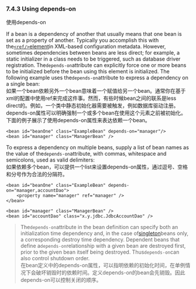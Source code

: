 ### 7.4.3 Using depends-on

使用depends-on

If a bean is a dependency of another that usually means that one bean is set as a property of another. Typically you accomplish this with the[`<ref/>`element](https://docs.spring.io/spring/docs/current/spring-framework-reference/htmlsingle/#beans-ref-element)in XML-based configuration metadata. However, sometimes dependencies between beans are less direct; for example, a static initializer in a class needs to be triggered, such as database driver registration. The`depends-on`attribute can explicitly force one or more beans to be initialized before the bean using this element is initialized. The following example uses the`depends-on`attribute to express a dependency on a single bean:  
如果一个bean依赖另外一个bean意味着一个赋值给另一个bean。通常你在基于xml的配置中使用ref来完成这件事。然而，有些时候bean之间的联系是less direct的。例如，一个类中静态初始化器需要被触发，例如数据库驱动注册。depends-on属性可以明确强制一个或多个bean在使用这个元素之前被初始化。下面的例子展示了使用depends-on属性来表达依赖一个bean。

```
<bean id="beanOne" class="ExampleBean" depends-on="manager"/>
<bean id="manager" class="ManagerBean" />
```

To express a dependency on multiple beans, supply a list of bean names as the value of the`depends-on`attribute, with commas, whitespace and semicolons, used as valid delimiters:  
如果依赖多个bean，可以提供一个list来设置depends-on属性，通过逗号、空格和分号作为合法的分隔符。

```
<bean id="beanOne" class="ExampleBean" depends-on="manager,accountDao">
    <property name="manager" ref="manager" />
</bean>

<bean id="manager" class="ManagerBean" />
<bean id="accountDao" class="x.y.jdbc.JdbcAccountDao" />
```

> The`depends-on`attribute in the bean definition can specify both an initialization time dependency and, in the case of[singleton](https://docs.spring.io/spring/docs/current/spring-framework-reference/htmlsingle/#beans-factory-scopes-singleton)beans only, a corresponding destroy time dependency. Dependent beans that define a`depends-on`relationship with a given bean are destroyed first, prior to the given bean itself being destroyed. Thus`depends-on`can also control shutdown order.   
> 在bean定义中的depends-on属性，可以指明依赖的初始化时间，在单例情况下会破坏销毁时的依赖时间。定义depends-on的bean会先销毁。因此depends-on可以控制关闭的顺序。



